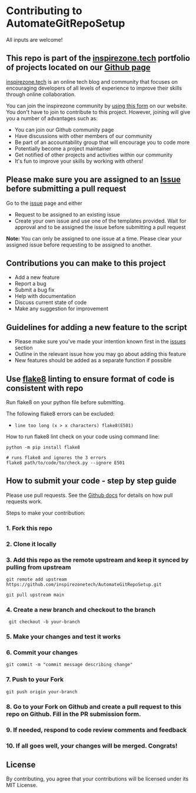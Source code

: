 # Contributing to AutomateGitRepoSetup

All inputs are welcome!

## This repo is part of the [inspirezone.tech](https://inspirezone.tech) portfolio of projects located on our [Github page](https://github.com/inspirezonetech)

[inspirezone.tech](https://inspirezone.tech) is an online tech blog and community that focuses on encouraging developers of all levels of experience to improve their skills through online collaboration.

You can join the inspirezone community by [using this form](https://inspirezone.tech/get-in-touch/#join) on our website. 
You don't have to join to contribute to this project. However, joining will give you a number of advantages such as:
- You can join our Github community page
- Have discussions with other members of our community
- Be part of an accountability group that will encourage you to code more
- Potentially become a project maintainer
- Get notified of other projects and activities within our community
- It's fun to improve your skills by working with others!

## Please make sure you are assigned to an [Issue](https://github.com/inspirezonetech/AutomateGitRepoSetup/issues) before submitting a pull request

Go to the [issue](https://github.com/inspirezonetech/AutomateGitRepoSetup/issues) page and either
- Request to be assigned to an existing issue
- Create your own issue and use one of the templates provided. Wait for approval and to be assigned the issue before submitting a pull request

**Note:** You can only be assigned to one issue at a time. Please clear your assigned issue before requesting to be assigned to another.

## Contributions you can make to this project

- Add a new feature
- Report a bug
- Submit a bug fix
- Help with documentation
- Discuss current state of code
- Make any suggestion for improvement

## Guidelines for adding a new feature to the script

- Please make sure you've made your intention known first in the [issues](https://github.com/inspirezonetech/AutomateGitRepoSetup/issues) section
- Outline in the relevant issue how you may go about adding this feature
- New features should be added as a separate function if possible

## Use [flake8]((https://flake8.pycqa.org/en/latest/)) linting to ensure format of code is consistent with repo

Run flake8 on your python file before submitting.

The following flake8 errors can be excluded:
- `line too long (x > x characters) flake8(E501)`

How to run flake8 lint check on your code using command line:
```
python -m pip install flake8

# runs flake8 and ignores the 3 errors
flake8 path/to/code/to/check.py --ignore E501
```

## How to submit your code - step by step guide

Please use pull requests. See the [Github docs](https://docs.github.com/en/free-pro-team@latest/github/collaborating-with-issues-and-pull-requests/proposing-changes-to-your-work-with-pull-requests) for details on how pull requests work.

Steps to make your contribution:

### 1. Fork this repo

### 2. Clone it locally

### 3. Add this repo as the remote upstream and keep it synced by pulling from upstream
```
git remote add upstream https://github.com/inspirezonetech/AutomateGitRepoSetup.git

git pull upstream main
```

### 4. Create a new branch and checkout to the branch
```
 git checkout -b your-branch
```

### 5. Make your changes and test it works

### 6. Commit your changes
```
git commit -m "commit message describing change" 
```

### 7. Push to your Fork 
```
git push origin your-branch
```

### 8. Go to your Fork on Github and create a pull request to this repo on Github. Fill in the PR submission form.

### 9. If needed, respond to code review comments and feedback 

### 10. If all goes well, your changes will be merged. Congrats! 

## License

By contributing, you agree that your contributions will be licensed under its MIT License.